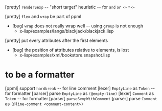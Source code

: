 [pretty] `renderSexp` -- "short target" heuristic -- for `and` `or` `->` `*->`

[pretty] `flex` and `wrap` be part of ppml

- [bug] `wrap` does not really wrap well -- using `group` is not enough
  - x-lisp/examples/langs/blackjack/blackjack.lisp

[pretty] put every attributes after the first elements

- [bug] the position of attributes relative to elements, is lost
  - x-lisp/examples/xml/bookstore.snapshot.lisp

# to be a formatter

[ppml] support `hardbreak` -- for line comment
[lexer] `EmptyLine` as `Token` -- for formatter
[parser] parse `EmptyLine` as `(@empty-line)`
[lexer] `Comment` as `Token` -- for formatter
[parser] `parseSexpWithComment`
[parser] parse `Comment` as `(@line-comment <comment-content>)`

